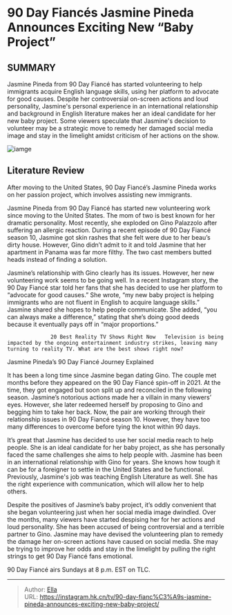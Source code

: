 # 90 Day Fiancés Jasmine Pineda Announces Exciting New “Baby Project”


## SUMMARY 



  Jasmine Pineda from 90 Day Fiancé has started volunteering to help immigrants acquire English language skills, using her platform to advocate for good causes.   Despite her controversial on-screen actions and loud personality, Jasmine&#39;s personal experience in an international relationship and background in English literature makes her an ideal candidate for her new baby project.   Some viewers speculate that Jasmine&#39;s decision to volunteer may be a strategic move to remedy her damaged social media image and stay in the limelight amidst criticism of her actions on the show.  

![iamge](https://static1.srcdn.com/wordpress/wp-content/uploads/2023/11/90-day-fianc-s-jasmine-pineda-announces-exciting-new-baby-project.jpg)

## Literature Review
After moving to the United States, 90 Day Fiancé’s Jasmine Pineda works on her passion project, which involves assisting new immigrants.




Jasmine Pineda from 90 Day Fiancé has started new volunteering work since moving to the United States. The mom of two is best known for her dramatic personality. Most recently, she exploded on Gino Palazzolo after suffering an allergic reaction. During a recent episode of 90 Day Fiancé season 10, Jasmine got skin rashes that she felt were due to her beau’s dirty house. However, Gino didn’t admit to it and told Jasmine that her apartment in Panama was far more filthy. The two cast members butted heads instead of finding a solution.




Jasmine’s relationship with Gino clearly has its issues. However, her new volunteering work seems to be going well. In a recent Instagram story, the 90 Day Fiancé star told her fans that she has decided to use her platform to “advocate for good causes.” She wrote, “my new baby project is helping immigrants who are not fluent in English to acquire language skills.” Jasmine shared she hopes to help people communicate. She added, “you can always make a difference,” stating that she’s doing good deeds because it eventually pays off in “major proportions.”

                  20 Best Reality TV Shows Right Now   Television is being impacted by the ongoing entertainment industry strikes, leaving many turning to reality TV. What are the best shows right now?    


 Jasmine Pineda’s 90 Day Fiancé Journey Explained 
          




​​​​​It has been a long time since Jasmine began dating Gino. The couple met months before they appeared on the 90 Day Fiancé spin-off in 2021. At the time, they got engaged but soon split up and reconciled in the following season. Jasmine’s notorious actions made her a villain in many viewers’ eyes. However, she later redeemed herself by proposing to Gino and begging him to take her back. Now, the pair are working through their relationship issues in 90 Day Fiancé season 10. However, they have too many differences to overcome before tying the knot within 90 days.

It’s great that Jasmine has decided to use her social media reach to help people. She is an ideal candidate for her baby project, as she has personally faced the same challenges she aims to help people with. Jasmine has been in an international relationship with Gino for years. She knows how tough it can be for a foreigner to settle in the United States and be functional. Previously, Jasmine&#39;s job was teaching English Literature as well. She has the right experience with communication, which will allow her to help others.




Despite the positives of Jasmine’s baby project, it’s oddly convenient that she began volunteering just when her social media image dwindled. Over the months, many viewers have started despising her for her actions and loud personality. She has been accused of being controversial and a terrible partner to Gino. Jasmine may have devised the volunteering plan to remedy the damage her on-screen actions have caused on social media. She may be trying to improve her odds and stay in the limelight by pulling the right strings to get 90 Day Fiancé fans emotional.



90 Day Fiancé airs Sundays at 8 p.m. EST on TLC.






---

> Author: [Ella](https://instagram.hk.cn/)  
> URL: https://instagram.hk.cn/tv/90-day-fianc%C3%A9s-jasmine-pineda-announces-exciting-new-baby-project/  

